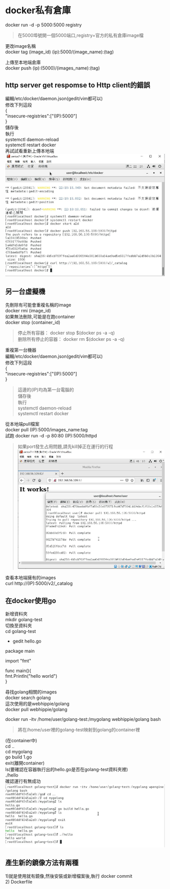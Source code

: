 # docker私有倉庫  

docker run -d -p 5000:5000 registry  
>在5000埠號開一個5000端口,registry=官方的私有倉庫image檔  

更改image名稱      
docker tag (image_id) (ip):5000/(image_name):(tag)  

上傳至本地端倉庫  
docker push (ip):(5000)/(images_name):(tag)  

## http server get respomse to Http client的錯誤  
編輯/etc/docker/daemon.json(gedit/vim都可以)  
修改下列這段  
{  
 "insecure-registries":["(IP):5000"]   
}  
儲存後  
執行  
systemctl daemon-reload  
systemctl restart docker  
再試試看重新上傳本地端  
![image](https://github.com/sleepy9487/Linux-docker-note/blob/master/images/docker-%E7%A7%81%E6%9C%89%E5%80%89%E5%BA%AB.JPG)  


## 另一台虛擬機  
先刪除有可能會重複名稱的image  
docker rmi (image_id)  
如果無法刪除,可能是在跑container  
docker stop (container_id)  
>停止所有容器： docker stop $(docker ps -a -q)  
>删除所有停止的容器： docker rm $(docker ps -a -q)  

重複第一台機器  
編輯/etc/docker/daemon.json(gedit/vim都可以)  
修改下列這段  
{  
 "insecure-registries":["(IP):5000"]   
}  
>這邊的(IP)均為第一台電腦的  
儲存後  
執行  
systemctl daemon-reload  
systemctl restart docker  

從本地端pull檔案  
docker pull (IP):5000/images_name:tag  
試跑   docker run -d -p 80:80 (IP):5000/httpd  
>如果port發生占用問題,請先kill掉正在運行的行程  
![image](https://github.com/sleepy9487/Linux-docker-note/blob/master/images/docker-%E7%A7%81%E6%9C%89%E5%80%89%E5%BA%AB2.JPG)  

查看本地端擁有的images  
curl http://(IP):5000/v2/_catalog    


## 在docker使用go  

新增資料夾  
mkdir golang-test  
切換至資料夾  
cd golang-test  
* gedit hello.go  

package main   

import "fmt"  

func main(){  
	fmt.Println("hello world")  
}  

尋找golang相關的images  
docker search golang  
這次使用的是webhippie/golang  
docker pull webhippie/golang  

docker run -itv /home/user/golang-test:/mygolang webhippie/golang bash  
>將在/home/user裡的golang-test映射到golang的container裡  

(在container中)  
cd ..   
cd mygolang  
go build 1.go   
exit(離開container)  
ls(要確認在容器執行出的hello.go是否在golang-test資料夾裡)  
./hello   
確認運行有無成功  
![image](https://github.com/sleepy9487/Linux-docker-note/blob/master/images/build.go.JPG)

## 產生新的鏡像方法有兩種   
1)就是使用就有鏡像,然後安裝或新增檔案後,執行 docker commit    
2) Dockerfile  

